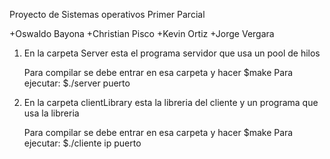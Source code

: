 Proyecto de Sistemas operativos Primer Parcial

+Oswaldo Bayona
+Christian Pisco
+Kevin Ortiz
+Jorge Vergara

1. En la carpeta Server esta el programa servidor que usa un pool de hilos
    
    Para compilar se debe entrar en esa carpeta y hacer $make 
    Para ejecutar: $./server puerto
    
    
2. En la carpeta clientLibrary esta la libreria del cliente y un programa que usa
la libreria

    Para compilar se debe entrar en esa carpeta y hacer $make 
    Para ejecutar: $./cliente ip puerto
    
    

